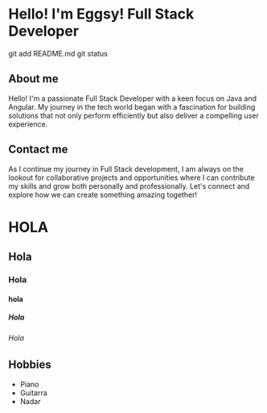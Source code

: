 # Hello! I'm Eggsy! Full Stack Developer
git add README.md
git status
## About me
Hello! I'm a passionate Full Stack Developer with a keen focus on Java and Angular. My journey in the tech world began with a fascination for building solutions that not only perform efficiently but also deliver a compelling user experience.
## Contact me
As I continue my journey in Full Stack development, I am always on the lookout for collaborative projects and opportunities where I can contribute my skills and grow both personally and professionally. Let's connect and explore how we can create something amazing together!


# HOLA
## Hola
### Hola
#### hola
##### Hola
###### Hola

## Hobbies
-  Piano
-  Guitarra
-  Nadar


